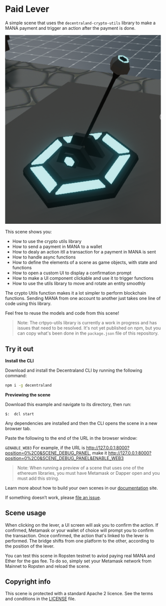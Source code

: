 # Paid Lever

A simple scene that uses the `decentraland-crypto-utils` library to make a MANA payment and trigger an action after the payment is done.

![](screenshot/screenshot.png)

This scene shows you:

- How to use the crypto utils library
- How to send a payment in MANA to a wallet
- How to dealy an action itll a transaction for a payment in MANA is sent
- How to handle async functions
- How to define the elements of a scene as game objects, with state and functions
- How to open a custom UI to display a confirmation prompt
- How to make a UI component clickable and use it to trigger functions
- How to use the utils library to move and rotate an entity smoothly

The crypto Utils function makes it a lot simpler to perform blockchain functions. Sending MANA from one account to another just takes one line of code using this library.

Feel free to reuse the models and code from this scene!

> Note: The crtpyo-utils library is currently a work in progress and has issues that need to be resolved. It's not yet published on npm, but you can copy what's been done in the `package.json` file of this repository.

## Try it out

**Install the CLI**

Download and install the Decentraland CLI by running the following command:

```bash
npm i -g decentraland
```

**Previewing the scene**

Download this example and navigate to its directory, then run:

```
$:  dcl start
```

Any dependencies are installed and then the CLI opens the scene in a new browser tab.

Paste the following to the end of the URL in the browser window:

`&ENABLE_WEB3`
For example, if the URL is http://127.0.0.1:8000?position=0%2C0&SCENE_DEBUG_PANEL, make it http://127.0.0.1:8000?position=0%2C0&SCENE_DEBUG_PANEL&ENABLE_WEB3

> Note: When running a preview of a scene that uses one of the ethereum libraries, you must have Metamask or Dapper open and you must add this string.


Learn more about how to build your own scenes in our [documentation](https://docs.decentraland.org/) site.

If something doesn’t work, please [file an issue](https://github.com/decentraland-scenes/Awesome-Repository/issues/new).

## Scene usage

When clicking on the lever, a UI screen will ask you to confirm the action. If confirmed, Metamask or your wallet of choice will prompt you to confirm the transaction. Once confirmed, the action that's linked to the lever is performed. The bridge shifts from one platform to the other, according to the position of the lever.

You can test this scene in Ropsten testnet to aviod paying real MANA and Ether for the gas fee. To do so, simply set your Metamask network from Mainnet to Ropsten and reload the scene.

## Copyright info

This scene is protected with a standard Apache 2 licence. See the terms and conditions in the [LICENSE](/LICENSE) file.

